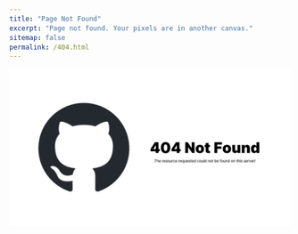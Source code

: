```yaml
---
title: "Page Not Found"
excerpt: "Page not found. Your pixels are in another canvas."
sitemap: false
permalink: /404.html
---
```


![](/images/404/404.jpg)

